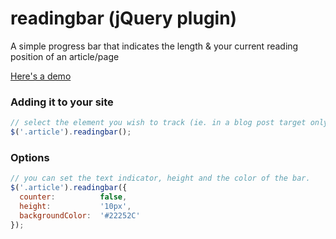 # readingbar (jQuery plugin)
A simple progress bar that indicates the length &amp; your current reading position of an article/page

[Here's a demo](http://codepen.io/WixelHQ/pen/bNBzZx)

### Adding it to your site
``` js
// select the element you wish to track (ie. in a blog post target only the container of the actual post content)
$('.article').readingbar();
```

### Options
``` js
// you can set the text indicator, height and the color of the bar.
$('.article').readingbar({
  counter:          false,
  height:           '10px',
  backgroundColor:  '#22252C'
});
```
